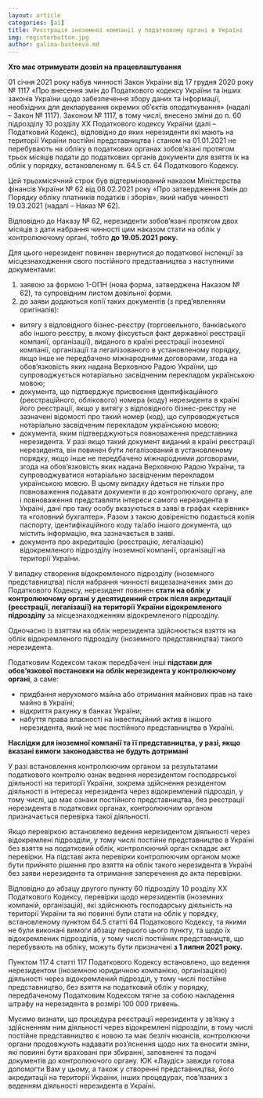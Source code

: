```yaml
---
layout: article
categories: [a1]
title: Реєстрація іноземної компанії у податковому органі в Україні
img: registerbutton.jpg
author: galina-basteeva.md
---
```

**Хто має отримувати дозвіл на працевлаштування**

01 січня 2021 року набув чинності Закон України від 17 грудня 2020 року № 1117 «Про внесення змін до Податкового кодексу України та інших законів 
України щодо забезпечення збору даних та інформації, необхідних для декларування окремих об’єктів оподаткування» (надалі – Закон № 1117).
Законом № 1117, в тому числі, внесено зміни до п. 60 підрозділу 10 розділу ХХ Податкового кодексу України (далі – Податковий Кодекс), відповідно до 
яких нерезиденти які мають на території України постійні представництва і станом на 01.01.2021 не перебувають на обліку в податкових органах 
зобов’язані протягом трьох місяців подати до податкових органів документи для взяття їх на облік у порядку, встановленому п. 64.5 ст. 64 Податкового 
Кодексу.

Цей трьохмісячний строк був відтермінований наказом Міністерства фінансів України № 62 від 08.02.2021 року «Про затвердження Змін до Порядку обліку 
платників податків і зборів», який набув чинності 19.03.2021 (надалі – Наказ № 62).

Відповідно до Наказу № 62, нерезиденти зобов’язані протягом двох місяців з дати набрання чинності цим наказом стати на облік у контролюючому органі, 
тобто **до 19.05.2021 року.**

Для цього нерезидент повинен звернутися до податкової інспекції за місцезнаходження свого постійного представництва з наступними документами:
1. заявою за формою 1-ОПН (нова форма, затверджена Наказом № 62), та супровідним листом довільної форми.
2. до заяви додаються копії таких документів (з пред’явленням оригіналів):
- витягу з відповідного бізнес-реєстру (торговельного, банківського або іншого реєстру, в якому фіксується факт державної реєстрації компанії, організації),
виданого в країні реєстрації іноземної компанії, організації та легалізованого в установленому порядку, якщо інше не передбачено міжнародними договорами,
згода на обов’язковість яких надана Верховною Радою України, що супроводжується нотаріально засвідченим перекладом українською мовою;
- документа, що підтверджує присвоєння ідентифікаційного (реєстраційного, облікового) номера (коду) нерезидента в країні його реєстрації, якщо у витягу з 
відповідного бізнес-реєстру не зазначені відомості про такий номер (код), що супроводжується нотаріально засвідченим перекладом українською мовою;
- документа, яким підтверджуються повноваження представника нерезидента. У разі якщо такий документ виданий в країні реєстрації нерезидента, він повинен 
бути легалізований в установленому порядку, якщо інше не передбачено міжнародними договорами, згода на обов’язковість яких надана Верховною Радою України, 
та супроводжуватися нотаріально засвідченим перекладом українською мовою. 
В цьому випадку йдеться не тільки про повноваження подавати документи в до контролюючого органу, але і повноваження представляти інтереси самого нерезидента в Україні, дані про таку особу вказуються в заяві в графах «керівник» та «головний бухгалтер». Разом з такою довіреністю подається копія паспорту, ідентифікаційного коду та/або іншого документа, що містить інформацію, яка зазначається в заяві.
- документа про акредитацію (реєстрацію, легалізацію) відокремленого підрозділу іноземної компанії, організації на території України.

У випадку створення відокремленого підрозділу (іноземного представництва) після набрання чинності вищезазначених змін до Податкового Кодексу, нерезидент 
повинен **стати на облік у контролюючому органі у десятиденний строк після акредитації (реєстрації, легалізації) на території України відокремленого 
підрозділу** за місцезнаходженням відокремленого підрозділу.

Одночасно із взяттям на облік нерезидента здійснюється взяття на облік відокремленого підрозділу (іноземного представництва) такого нерезидента.

Податковим Кодексом також передбачені інші **підстави для обов’язкової постановки на облік нерезидента у контролюючому органі**, а саме:
- придбання нерухомого майна або отримання майнових прав на таке майно в Україні;
- відкриття рахунку в банках України;
- набуття права власності на інвестиційний актив в іншого нерезидента, який не має постійного представництва в Україні.

**Наслідки для іноземної компанії та її представництва, у разі, якщо вказані вимоги законодавства не будуть дотримані**

У разі встановлення контролюючим органом за результатами податкового контролю ознак ведення нерезидентом господарської діяльності на території України, 
зокрема здійснення резидентом діяльності в інтересах нерезидента через відокремлений підрозділ, у тому числі, що має ознаки постійного представництва, 
без реєстрації нерезидента в податкових органах, контролюючим органом призначається перевірка такої діяльності.

Якщо перевіркою встановлено ведення нерезидентом діяльності через відокремлені підрозділи, у тому числі постійне представництво в Україні без взяття на 
податковий облік, контролюючий орган складає акт перевірки. На підставі акта перевірки контролюючим органом може бути прийнято рішення про взяття на облік 
такого нерезидента в Україні без заяви нерезидента та отримання заперечення до акта перевірки.

Відповідно до абзацу другого пункту 60 підрозділу 10 розділу XX Податкового Кодексу, перевірки щодо нерезидентів (іноземних компаній, організацій), які 
здійснюють господарську діяльність на території України та які повинні були стати на облік у порядку, встановленому пунктом 64.5 статті 64 Податкового 
Кодексу, та якими не були виконані вимоги абзацу першого цього пункту, та щодо їх відокремлених підрозділів, у тому числі постійних представництв, що 
перебувають на обліку, можуть бути призначені **з 1 липня 2021 року.**

Пунктом 117.4 статті 117 Податкового Кодексу встановлено, що ведення нерезидентом (іноземною юридичною компанією, організацією) діяльності через 
відокремлений підрозділ, у тому числі постійне представництво, без взяття на податковий облік у порядку, передбаченому Податковим Кодексом тягне за собою 
накладення штрафу на нерезидента в розмірі 100 000 гривень. 

Мусимо визнати, що процедура реєстрації нерезидента у зв’язку з здійсненням ним діяльності через відокремлені підрозділи, в тому числі постійне 
представництво є новою та має безліч нюансів, контролюючи органи продовжують надавати роз’яснення щодо них та вносити зміни, які повинні бути враховані 
при збиранні, заповненні та подачі документів до контролюючого органу.
ЮК «Лаудіс» завжди готова допомогти Вам у цьому, а також у створенні представництва, його акредитації на території України, інших процедурах, пов’язаних з веденням діяльності нерезидента в Україні.
